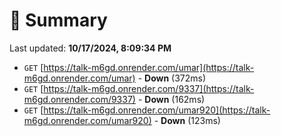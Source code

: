 # 📖 Summary
Last updated: **10/17/2024, 8:09:34 PM**

- `GET` [https://talk-m6gd.onrender.com/umar](https://talk-m6gd.onrender.com/umar) - **Down** (372ms)
- `GET` [https://talk-m6gd.onrender.com/9337](https://talk-m6gd.onrender.com/9337) - **Down** (162ms)
- `GET` [https://talk-m6gd.onrender.com/umar920](https://talk-m6gd.onrender.com/umar920) - **Down** (123ms)
